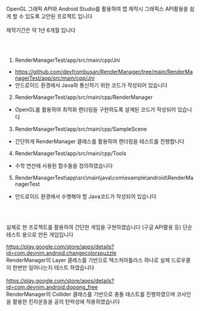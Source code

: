 OpenGL 그래픽 API와 Android Studio를 활용하여 앱 제작시 그래픽스 API활용을 쉽게 할 수 있도록 고안된 프로젝트 입니다
<br/>
<br/>
제작기간은 약 1년 6개월 입니다

<br/>
<br/>

1. RenderManagerTest/app/src/main/cpp/Jni
- https://github.com/devfrombusan/RenderManager/tree/main/RenderManagerTest/app/src/main/cpp/Jni
- 안드로이드 환경에서 Java와 통신하기 위한 코드가 작성되어 있습니다

2. RenderManagerTest/app/src/main/cpp/RenderManager
- OpenGL를 활용하여 최적화 랜더링을 구현하도록 설계된 코드가 작성되어 있습니다

3. RenderManagerTest/app/src/main/cpp/SampleScene
- 간단하게 RenderManager 클래스를 활용하여 랜더링을 테스트를 진행합니다

4. RenderManagerTest/app/src/main/cpp/Tools
- 수학 연산에 사용된 함수들을 정의하였습니다

5. RenderManagerTest\app\src\main\java\com\example\android\RenderManagerTest
- 안드로이드 환경에서 수행해야 할 Java코드가 작성되어 있습니다


<br/>
<br/>

실제로 현 프로젝트를 활용하여 간단한 게임을 구현하였습니다 (구글 API활용 등) 단순 테스트 용으로 만든 게임입니다
<br/>

https://play.google.com/store/apps/details?id=com.devnim.android.changecolorspuzzle
<br/>
RenderManager의 Layer 클래스를 기반으로 텍스처아틀라스 하나로 실제 드로우콜이 한번만 일어나는지 테스트 하였습니다
<br/>
<br/>
https://play.google.com/store/apps/details?id=com.devnim.android.dopong_free
<br/>
RenderManager의 Collider 클래스를 기반으로 충돌 테스트를 진행하였으며 코사인을 활용한 진자운동을 공의 탄력성에 적용하였습니다
